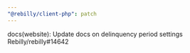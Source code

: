 ```yaml
---
"@rebilly/client-php": patch
---
```


docs(website): Update docs on delinquency period settings Rebilly/rebilly#14642
